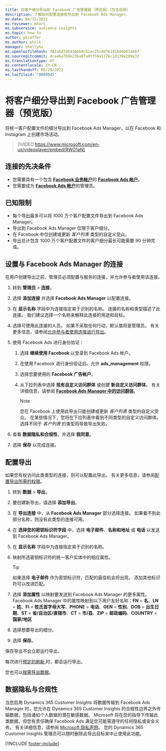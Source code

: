```yaml
---
title: 将客户细分导出到 Facebook 广告管理器（预览版）（包含视频）
description: 了解如何配置连接和导出到 Facebook Ads Manager。
ms.date: 04/15/2021
ms.reviewer: mhart
ms.subservice: audience-insights
ms.topic: how-to
author: pkieffer
ms.author: philk
manager: shellyha
ms.openlocfilehash: 782abd7d69166b9c81ac25c4d7e191bdeb03a887
ms.sourcegitcommit: dca46afb9e23ba87a0ff59a1776c1d139e209a32
ms.translationtype: HT
ms.contentlocale: zh-CN
ms.lasthandoff: 06/29/2022
ms.locfileid: "9080945"
---
```

# <a name="export-segments-to-facebook-ads-manager-preview"></a>将客户细分导出到 Facebook 广告管理器（预览版）

将统一客户配置文件的细分导出到 Facebook Ads Manager，以在 Facebook 和 Instagram 上创建市场活动。

> [!VIDEO https://www.microsoft.com/en-us/videoplayer/embed/RWO1aN]

## <a name="prerequisites-for-connection"></a>连接的先决条件

- 您需要具有一个包含 [**Facebook 业务帐户**](https://business.facebook.com/)的 [**Facebook Ads 帐户**](https://www.facebook.com/business/learn/lessons/step-by-step-ads-manager-account)。
- 您需要成为 [**Facebook Ads 帐户**](https://www.facebook.com/business/learn/lessons/step-by-step-ads-manager-account)的管理员。

## <a name="known-limitations"></a>已知限制

- 每个导出最多可以将 1000 万个客户配置文件导出到 Facebook Ads Manager。
- 导出到 Facebook Ads Manager 仅限于客户细分。
- 在 Facebook 中仅创建或更新 *客户列表* 类型的自定义受众。
- 导出总计包含 1000 万个客户配置文件的客户细分最长可能需要 90 分钟完成。

## <a name="set-up-connection-to-facebook-ads-manager"></a>设置与 Facebook Ads Manager 的连接

在用户创建导出之前，管理员必须配置与服务的连接，并允许参与者使用该连接。

1. 转到 **管理员** > **连接**。

1. 选择 **添加连接** 并选择 **Facebook Ads Manager** 以配置连接。

1. 在 **显示名称** 字段中为连接指定易于识别的名称。 连接的名称和类型描述了此连接。 我们建议选择一个名称来解释此连接的用途和目标。

1. 选择可使用此连接的人员。 如果不采取任何行动，默认值将是管理员。 有关更多信息，请参阅[允许参与者使用连接进行导出](connections.md#allow-contributors-to-use-a-connection-for-exports)。

1. 使用 Facebook Ads 进行身份验证： 

   1. 选择 **继续使用 Facebook** 以登录到 Facebook Ads 帐户。

   1. 在使用 Facebook 进行身份验证后，允许 **ads_management** 权限。

   1. 选择您要使用的 **Facebook 广告帐户**。

   1. 从下拉列表中选择 **现有自定义访问群体** 或创建 **新自定义访问群体**。 有关详细信息，请参阅 [**Facebook Ads Manager 中的访问群体**](https://www.facebook.com/business/help/744354708981227?id=2469097953376494)。
      > [!NOTE]
      > 您在 Facebook 上使用此导出只能创建或更新 *客户列表* 类型的自定义受众。 在某些情况下，您将在下拉列表中看到不同类型的自定义访问群体。 选择不同于 *客户列表* 的类型将导致导出失败。 

1. 查看 **数据隐私和合规性**，并选择 **我同意**。

1. 选择 **保存** 以完成连接。

## <a name="configure-an-export"></a>配置导出

如果您有权访问此类类型的连接，则可以配置此导出。 有关更多信息，请参阅[配置导出所需的权限](export-destinations.md#set-up-a-new-export)。

1. 转到 **数据** > **导出**。

1. 要创建新导出，请选择 **添加导出**。 

1. 在 **导出连接** 中，从 **Facebook Ads Manager** 部分选择连接。 如果看不到此部分名称，则没有此类型的连接可用。

1. 在 **选择您的密钥标识符字段** 中，选择 **电子邮件**、**名称和地址** 或 **电话** 以发送到 Facebook Ads Manager。 

1. 在 **显示名称** 字段中为连接指定易于识别的名称。

1. 映射所选密钥标识符的统一客户实体中的相应属性。
   > [!TIP]
   > 如果选择 **电子邮件** 作为密钥标识符，匹配的最佳机会将出现。 添加其他标识符可以改进匹配。

1. 选择 **添加属性** 以映射要发送到 Facebook Ads Manager 的更多属性。 Facebook Ads Manager 中的属性映射到以下用户友好名称：**FN** = **名**、**LN** = **姓**、**FI** = **姓氏首字母大写**、**PHONE** = **电话**、**GEN** = **性别**、**DOB** = **出生日期**、**ST** = **省/自治区/直辖市**、**CT** = **市/县**、**ZIP** = **邮政编码**、**COUNTRY** = **国家/地区**

1. 选择想要导出的细分。

1. 选择 **保存**。

保存导出不会立即运行导出。

每次进行[预定的刷新 ](system.md#schedule-tab)时，都会运行导出。 

您也可以[按需导出数据](export-destinations.md#run-exports-on-demand)。 

## <a name="data-privacy-and-compliance"></a>数据隐私与合规性

当您启用 Dynamics 365 Customer Insights 将数据传输到 Facebook Ads Manager 时，您允许在 Dynamics 365 Customer Insights 的合规性边界之外传输数据，包括诸如个人数据的潜在敏感数据。 Microsoft 将在您的指导下传输此类数据，但您有责任确保 Facebook Ads 满足您可能需遵守的任何隐私或安全义务。 有关详细信息，请参阅 [Microsoft 隐私声明](https://go.microsoft.com/fwlink/?linkid=396732)。
您的 Dynamics 365 Customer Insights 管理员可以随时删除此导出目标来中止使用此功能。


[!INCLUDE [footer-include](includes/footer-banner.md)]
